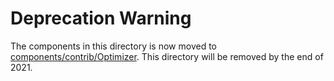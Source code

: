 # Deprecation Warning 

The components in this directory is now moved to [components/contrib/Optimizer](https://github.com/kubeflow/pipelines/tree/master/components/contrib/Optimizer). This directory will be removed by the end of 2021.

